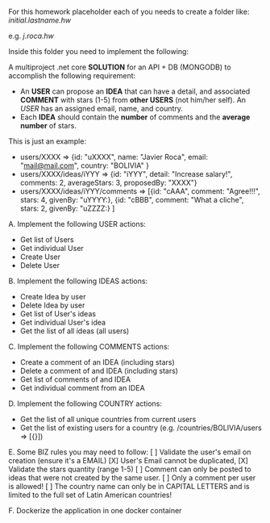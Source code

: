 For this homework placeholder each of you needs to create a folder like:
*initial.lastname.hw*

e.g. *j.roca.hw*

Inside this folder you need to implement the following:


A multiproject .net core **SOLUTION** for an API + DB (MONGODB) to accomplish the following requirement:

- An **USER** can propose an **IDEA** that can have a detail, and associated **COMMENT** with stars (1-5) from **other USERS** (not him/her self). An *USER* has an assigned email, name, and country. 
- Each **IDEA** should contain the **number** of comments and the **average number** of stars.

This is just an example:

- users/XXXX => {id: "uXXXX", name: "Javier Roca", email: "mail@mail.com", country: "BOLIVIA" }
- users/XXXX/ideas/iYYY => {id: "iYYY", detail: "Increase salary!", comments: 2, averageStars: 3, proposedBy: "XXXX"}
- users/XXXX/ideas/iYYY/comments => [{id: "cAAA", comment: "Agree!!!", stars: 4, givenBy: "uYYYY:},
  {id: "cBBB", comment: "What a cliche", stars: 2, givenBy: "uZZZZ:}
]

A. Implement the following USER actions:

- Get list of Users
- Get individual User
- Create User
- Delete User

B. Implement the following IDEAS actions:

- Create Idea by user
- Delete Idea by user
- Get list of User's ideas
- Get individual User's idea
- Get the list of all ideas (all users)

C. Implement the following COMMENTS actions:

- Create a comment of an IDEA (including stars)
- Delete a comment of and IDEA (including stars)
- Get list of comments of and IDEA
- Get individual comment from an IDEA

D. Implement the following COUNTRY actions:
- Get the list of all unique countries from current users
- Get the list of existing users for a country (e.g. /countries/BOLIVIA/users => [{}])

E. Some BIZ rules you may need to follow:
[ ] Validate the user's email on creation (ensure it's a EMAIL)
[X] User's Email cannot be duplicated,
[X] Validate the stars quantity (range 1-5)
[ ] Comment can only be posted to ideas that were not created by the same user.
[ ] Only a comment per user is allowed!
[ ] The country name can only be in CAPITAL LETTERS and is limited to the full set of Latin American countries!

F. Dockerize the application in one docker container